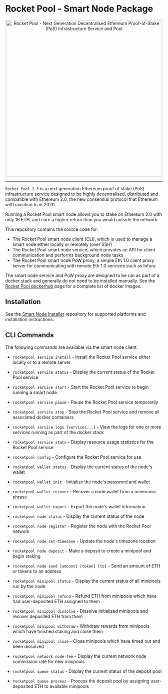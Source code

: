 # Rocket Pool - Smart Node Package

<p align="center">
  <img src="https://raw.githubusercontent.com/rocket-pool/rocketpool/master/images/logo.png?raw=true" alt="Rocket Pool - Next Generation Decentralised Ethereum Proof-of-Stake (PoS) Infrastructure Service and Pool" width="500" />
</p>

---

`Rocket Pool 2.5` is a next generation Ethereum proof of stake (PoS) infrastructure service designed to be highly decentralised, distributed and compatible with Ethereum 2.0, the new consensus protocol that Ethereum will transition to in 2020.

Running a Rocket Pool smart node allows you to stake on Ethereum 2.0 with only 16 ETH, and earn a higher return than you would outside the network.

This repository contains the source code for:

* The Rocket Pool smart node client (CLI), which is used to manage a smart node either locally or remotely (over SSH)
* The Rocket Pool smart node service, which provides an API for client communication and performs background node tasks
* The Rocket Pool smart node PoW proxy, a simple Eth 1.0 client proxy server for communicating with remote Eth 1.0 services such as Infura

The smart node service and PoW proxy are designed to be run as part of a docker stack and generally do not need to be installed manually.
See the [Rocket Pool dockerhub](https://hub.docker.com/u/rocketpool) page for a complete list of docker images.


## Installation

See the [Smart Node Installer](https://github.com/rocket-pool/smartnode-install) repository for supported platforms and installation instructions.


## CLI Commands

The following commands are available via the smart node client:

* `rocketpool service install` - Install the Rocket Pool service either locally or to a remote server
* `rocketpool service status` - Display the current status of the Rocket Pool service
* `rocketpool service start` - Start the Rocket Pool service to begin running a smart node
* `rocketpool service pause` - Pause the Rocket Pool service temporarily
* `rocketpool service stop` - Stop the Rocket Pool service and remove all associated docker containers
* `rocketpool service logs [services...]` - View the logs for one or more services running as part of the docker stack
* `rocketpool service stats` - Display resource usage statistics for the Rocket Pool service

* `rocketpool config` - Configure the Rocket Pool service for use

* `rocketpool wallet status` - Display the current status of the node's wallet
* `rocketpool wallet init` - Initialize the node's password and wallet
* `rocketpool wallet recover` -  Recover a node wallet from a mnemonic phrase
* `rocketpool wallet export` - Export the node's wallet information

* `rocketpool node status` - Display the current status of the node
* `rocketpool node register` - Register the node with the Rocket Pool network
* `rocketpool node set-timezone` - Update the node's timezone location
* `rocketpool node deposit` - Make a deposit to create a minipool and begin staking
* `rocketpool node send [amount] [token] [to]` - Send an amount of ETH or tokens to an address

* `rocketpool minipool status` - Display the current status of all minipools run by the node
* `rocketpool minipool refund` - Refund ETH from minipools which have had user-deposited ETH assigned to them
* `rocketpool minipool dissolve` - Dissolve initialized minipools and recover deposited ETH from them
* `rocketpool minipool withdraw` - Withdraw rewards from minipools which have finished staking and close them
* `rocketpool minipool close` - Close minipools which have timed out and been dissolved

* `rocketpool network node-fee` - Display the current network node commission rate for new minipools

* `rocketpool queue status` - Display the current status of the deposit pool
* `rocketpool queue process` - Process the deposit pool by assigning user-deposited ETH to available minipools

